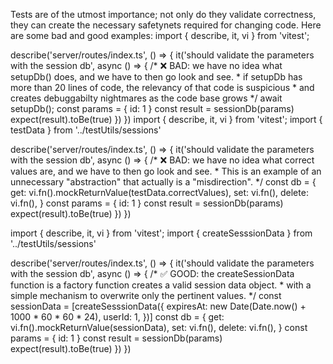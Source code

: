 
Tests are of the utmost importance; not only do they validate correctness, they can create the necessary safetynets required for changing code.
Here are some bad and good examples:
<bad>
import { describe, it, vi } from 'vitest'; 

describe('server/routes/index.ts', () => {
  it('should validate the parameters with the session db', async () => {
    /* ❌ BAD: we have no idea what setupDb() does, and we have to then go look and see.
    * if setupDb has more than 20 lines of code, the relevancy of that code is suspicious
    * and creates debuggabilty nightmares as the code base grows
    */
    await setupDb();
    const params = { id: 1 }
    const result = sessionDb(params)
    expect(result).toBe(true)
  })
})
</bad>
<bad>
import { describe, it, vi } from 'vitest'; 
import { testData } from '../testUtils/sessions'

describe('server/routes/index.ts', () => {
  it('should validate the parameters with the session db', async () => {
    /* ❌ BAD: we have no idea what correct values are, and we have to then go look and see.
    * This is an example of an unnecessary "abstraction" that actually is a "misdirection".
    */
    const db = {
      get: vi.fn().mockReturnValue(testData.correctValues),
      set: vi.fn(),
      delete: vi.fn(),
    }
    const params = { id: 1 }
    const result = sessionDb(params)
    expect(result).toBe(true)
  })
})
</bad>

<good>
import { describe, it, vi } from 'vitest'; 
import { createSesssionData } from '../testUtils/sessions'

describe('server/routes/index.ts', () => {
  it('should validate the parameters with the session db', async () => {
    /* ✅ GOOD: the createSessionData function is a factory function creates a valid session data object.
    * with a simple mechanism to overwrite only the pertinent values.
    */
    const sessionData = [createSesssionData({
      expiresAt: new Date(Date.now() + 1000 * 60 * 60 * 24),
      userId: 1,
    })]
    const db = {
      get: vi.fn().mockReturnValue(sessionData),
      set: vi.fn(),
      delete: vi.fn(),
    }
    const params = { id: 1 }
    const result = sessionDb(params)
    expect(result).toBe(true)
  })
})
</good>
